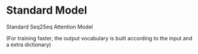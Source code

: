 # Standard Model

Standard Seq2Seq Attention Model

(For training faster, the output vocabulary is built according to the input and a extra dictionary)
